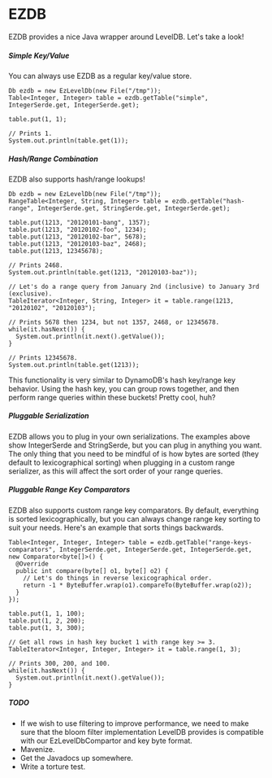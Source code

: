 # EZDB

EZDB provides a nice Java wrapper around LevelDB. Let's take a look!

##### Simple Key/Value

You can always use EZDB as a regular key/value store.

    Db ezdb = new EzLevelDb(new File("/tmp"));
    Table<Integer, Integer> table = ezdb.getTable("simple", IntegerSerde.get, IntegerSerde.get);
    
    table.put(1, 1);
    
    // Prints 1.
    System.out.println(table.get(1));

##### Hash/Range Combination

EZDB also supports hash/range lookups!

    Db ezdb = new EzLevelDb(new File("/tmp"));
    RangeTable<Integer, String, Integer> table = ezdb.getTable("hash-range", IntegerSerde.get, StringSerde.get, IntegerSerde.get);
    
    table.put(1213, "20120101-bang", 1357);
    table.put(1213, "20120102-foo", 1234);
    table.put(1213, "20120102-bar", 5678);
    table.put(1213, "20120103-baz", 2468);
    table.put(1213, 12345678);
    
    // Prints 2468.
    System.out.println(table.get(1213, "20120103-baz"));
    
    // Let's do a range query from January 2nd (inclusive) to January 3rd (exclusive).
    TableIterator<Integer, String, Integer> it = table.range(1213, "20120102", "20120103");
    
    // Prints 5678 then 1234, but not 1357, 2468, or 12345678.
    while(it.hasNext()) {
      System.out.println(it.next().getValue());
    }
    
    // Prints 12345678.
    System.out.println(table.get(1213));

This functionality is very similar to DynamoDB's hash key/range key behavior. Using the hash key, you can group rows together, and then perform range queries within these buckets! Pretty cool, huh?

##### Pluggable Serialization

EZDB allows you to plug in your own serializations. The examples above show IntegerSerde and StringSerde, but you can plug in anything you want. The only thing that you need to be mindful of is how bytes are sorted (they default to lexicographical sorting) when plugging in a custom range serializer, as this will affect the sort order of your range queries.

##### Pluggable Range Key Comparators

EZDB also supports custom range key comparators. By default, everything is sorted lexicographically, but you can always change range key sorting to suit your needs. Here's an example that sorts things backwards.

    Table<Integer, Integer, Integer> table = ezdb.getTable("range-keys-comparators", IntegerSerde.get, IntegerSerde.get, IntegerSerde.get, new Comparator<byte[]>() {
      @Override
      public int compare(byte[] o1, byte[] o2) {
        // Let's do things in reverse lexicographical order.
        return -1 * ByteBuffer.wrap(o1).compareTo(ByteBuffer.wrap(o2));
      }
    });

    table.put(1, 1, 100);
    table.put(1, 2, 200);
    table.put(1, 3, 300);

    // Get all rows in hash key bucket 1 with range key >= 3.
    TableIterator<Integer, Integer, Integer> it = table.range(1, 3);

    // Prints 300, 200, and 100.
    while(it.hasNext()) {
      System.out.println(it.next().getValue());
    }

##### TODO

* If we wish to use filtering to improve performance, we need to make sure that the bloom filter implementation LevelDB provides is compatible with our EzLevelDbCompartor and key byte format.
* Mavenize.
* Get the Javadocs up somewhere.
* Write a torture test.
